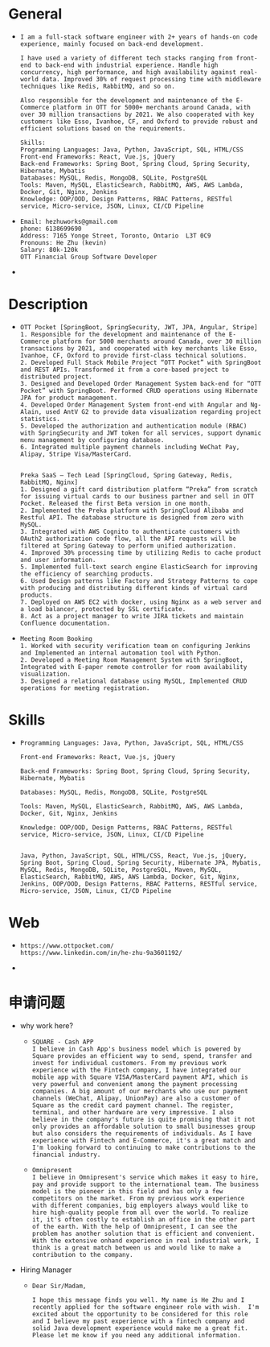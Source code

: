 # General

- ```
  I am a full-stack software engineer with 2+ years of hands-on code experience, mainly focused on back-end development.
  
  I have used a variety of different tech stacks ranging from front-end to back-end with industrial experience. Handle high concurrency, high performance, and high availability against real-world data. Improved 30% of request processing time with middleware techniques like Redis, RabbitMQ, and so on.
  
  Also responsible for the development and maintenance of the E-Commerce platform in OTT for 5000+ merchants around Canada, with over 30 million transactions by 2021. We also cooperated with key customers like Esso, Ivanhoe, CF, and Oxford to provide robust and efficient solutions based on the requirements.
  
  Skills:
  Programming Languages: Java, Python, JavaScript, SQL, HTML/CSS
  Front-end Frameworks: React, Vue.js, jQuery
  Back-end Frameworks: Spring Boot, Spring Cloud, Spring Security, Hibernate, Mybatis
  Databases: MySQL, Redis, MongoDB, SQLite, PostgreSQL
  Tools: Maven, MySQL, ElasticSearch, RabbitMQ, AWS, AWS Lambda, Docker, Git, Nginx, Jenkins
  Knowledge: OOP/OOD, Design Patterns, RBAC Patterns, RESTful service, Micro-service, JSON, Linux, CI/CD Pipeline
  ```

- ```
  Email: hezhuworks@gmail.com
  phone: 6138699690
  Address: 7165 Yonge Street, Toronto, Ontario  L3T 0C9
  Pronouns: He Zhu (kevin)
  Salary: 80k-120k
  OTT Financial Group Software Developer
  ```

- 

# Description

- ```
  OTT Pocket [SpringBoot, SpringSecurity, JWT, JPA, Angular, Stripe]
  1. Responsible for the development and maintenance of the E-Commerce platform for 5000 merchants around Canada, over 30 million transactions by 2021, and cooperated with key merchants like Esso, Ivanhoe, CF, Oxford to provide first-class technical solutions.
  2. Developed Full Stack Mobile Project “OTT Pocket” with SpringBoot and REST APIs. Transformed it from a core-based project to distributed project.
  3. Designed and Developed Order Management System back-end for “OTT Pocket” with SpringBoot. Performed CRUD operations using Hibernate JPA for product management.
  4. Developed Order Management System front-end with Angular and Ng-Alain, used AntV G2 to provide data visualization regarding project statistics.
  5. Developed the authorization and authentication module (RBAC) with SpringSecurity and JWT token for all services, support dynamic menu management by configuring database.
  6. Integrated multiple payment channels including WeChat Pay, Alipay, Stripe Visa/MasterCard.
  
  
  Preka SaaS – Tech Lead [SpringCloud, Spring Gateway, Redis, RabbitMQ, Nginx]
  1. Designed a gift card distribution platform “Preka” from scratch for issuing virtual cards to our business partner and sell in OTT Pocket. Released the first Beta version in one month.
  2. Implemented the Preka platform with SpringCloud Alibaba and Restful API. The database structure is designed from zero with MySQL.
  3. Integrated with AWS Cognito to authenticate customers with OAuth2 authorization code flow, all the API requests will be filtered at Spring Gateway to perform unified authorization.
  4. Improved 30% processing time by utilizing Redis to cache product and user information.
  5. Implemented full-text search engine ElasticSearch for improving the efficiency of searching products.
  6. Used Design patterns like Factory and Strategy Patterns to cope with producing and distributing different kinds of virtual card products.
  7. Deployed on AWS EC2 with docker, using Nginx as a web server and a load balancer, protected by SSL certificate.
  8. Act as a project manager to write JIRA tickets and maintain Confluence documentation.
  ```

- ```
  Meeting Room Booking
  1. Worked with security verification team on configuring Jenkins and Implemented an internal automation tool with Python.
  2. Developed a Meeting Room Management System with SpringBoot, Integrated with E-paper remote controller for room availability visualization. 
  3. Designed a relational database using MySQL, Implemented CRUD operations for meeting registration.
  ```

# Skills

- ```
  Programming Languages: Java, Python, JavaScript, SQL, HTML/CSS
  
  Front-end Frameworks: React, Vue.js, jQuery
  
  Back-end Frameworks: Spring Boot, Spring Cloud, Spring Security, Hibernate, Mybatis
  
  Databases: MySQL, Redis, MongoDB, SQLite, PostgreSQL
  
  Tools: Maven, MySQL, ElasticSearch, RabbitMQ, AWS, AWS Lambda, Docker, Git, Nginx, Jenkins
  
  Knowledge: OOP/OOD, Design Patterns, RBAC Patterns, RESTful service, Micro-service, JSON, Linux, CI/CD Pipeline
  
  
  Java, Python, JavaScript, SQL, HTML/CSS, React, Vue.js, jQuery, Spring Boot, Spring Cloud, Spring Security, Hibernate JPA, Mybatis, MySQL, Redis, MongoDB, SQLite, PostgreSQL, Maven, MySQL, ElasticSearch, RabbitMQ, AWS, AWS Lambda, Docker, Git, Nginx, Jenkins, OOP/OOD, Design Patterns, RBAC Patterns, RESTful service, Micro-service, JSON, Linux, CI/CD Pipeline 
  ```

# Web

- ```
  https://www.ottpocket.com/
  https://www.linkedin.com/in/he-zhu-9a3601192/
  ```

- 

# 申请问题

- why work here?

  - ```
    SQUARE - Cash APP
    I believe in Cash App's business model which is powered by Square provides an efficient way to send, spend, transfer and invest for individual customers. From my previous work experience with the Fintech company, I have integrated our mobile app with Square VISA/MasterCard payment API, which is very powerful and convenient among the payment processing companies. A big amount of our merchants who use our payment channels (WeChat, Alipay, UnionPay) are also a customer of Square as the credit card payment channel. The register, terminal, and other hardware are very impressive. I also believe in the company's future is quite promising that it not only provides an affordable solution to small businesses group but also considers the requirements of individuals. As I have experience with Fintech and E-Commerce, it's a great match and I'm looking forward to continuing to make contributions to the financial industry.
    ```

  - ```
    Omnipresent
    I believe in Omnipresent's service which makes it easy to hire, pay and provide support to the international team. The business model is the pioneer in this field and has only a few competitors on the market. From my previous work experience with different companies, big employers always would like to hire high-quality people from all over the world. To realize it, it's often costly to establish an office in the other part of the earth. With the help of Omnipresent, I can see the problem has another solution that is efficient and convenient. With the extensive onhand experience in real industrial work, I think is a great match between us and would like to make a contribution to the company.
    ```

- Hiring Manager

  - ```
    Dear Sir/Madam,
    
    I hope this message finds you well. My name is He Zhu and I recently applied for the software engineer role with wish.  I'm excited about the opportunity to be considered for this role and I believe my past experience with a fintech company and solid Java development experience would make me a great fit. Please let me know if you need any additional information.
    ```

